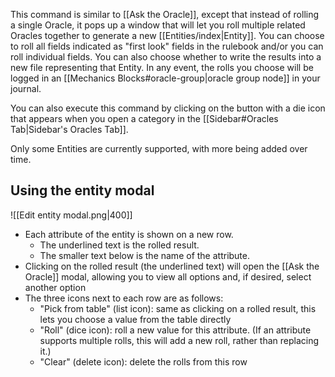This command is similar to [[Ask the Oracle]], except that instead of rolling a single Oracle, it pops up a window that will let you roll multiple related Oracles together to generate a new [[Entities/index|Entity]]. You can choose to roll all fields indicated as "first look" fields in the rulebook and/or you can roll individual fields. You can also choose whether to write the results into a new file representing that Entity. In any event, the rolls you choose will be logged in an [[Mechanics Blocks#oracle-group|oracle group node]] in your journal.

You can also execute this command by clicking on the button with a die icon that appears when you open a category in the [[Sidebar#Oracles Tab|Sidebar's Oracles Tab]].

Only some Entities are currently supported, with more being added over time.

## Using the entity modal

![[Edit entity modal.png|400]]

- Each attribute of the entity is shown on a new row.
	- The underlined text is the rolled result.
	- The smaller text below is the name of the attribute.
- Clicking on the rolled result (the underlined text) will open the [[Ask the Oracle]] modal, allowing you to view all options and, if desired, select another option
- The three icons next to each row are as follows:
	- "Pick from table" (list icon): same as clicking on a rolled result, this lets you choose a value from the table directly
	- "Roll" (dice icon): roll a new value for this attribute. (If an attribute supports multiple rolls, this will add a new roll, rather than replacing it.)
	- "Clear" (delete icon): delete the rolls from this row
